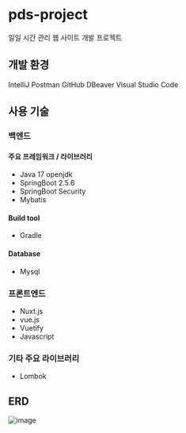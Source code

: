 # pds-project
일일 시간 관리 웹 사이트 개발 프로젝트

## 개발 환경

IntelliJ
Postman
GitHub
DBeaver
Visual Studio Code

## 사용 기술

### 백엔드

#### 주요 프레임워크 / 라이브러리

- Java 17 openjdk
- SpringBoot 2.5.6
- SpringBoot Security
- Mybatis

#### Build tool

- Gradle

#### Database

- Mysql

### 프론트엔드

- Nuxt.js
- vue.js
- Vuetify
- Javascript

### 기타 주요 라이브러리

- Lombok

## ERD

![image](https://github.com/yourim0/pds-project/assets/115005341/75bf750d-1d32-43b6-94cc-e202a0076552)

